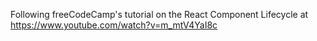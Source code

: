 Following freeCodeCamp's tutorial on the React Component Lifecycle at https://www.youtube.com/watch?v=m_mtV4YaI8c